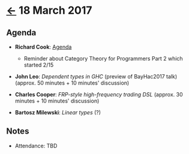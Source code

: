 # [&larr;][index] 18 March 2017

## Agenda

* **Richard Cook**: [Agenda][agenda]
  * Reminder about Category Theory for Programmers Part 2 which started 2/15

* **John Leo**: _Dependent types in GHC_ (preview of BayHac2017 talk) (approx. 50 minutes + 10 minutes' discussion)
* **Charles Cooper**: _FRP-style high-frequency trading DSL_ (approx. 30 minutes + 10 minutes' discussion)

* **Bartosz Milewski**: _Linear types_ (?)

## Notes

* Attendance: TBD

[agenda]: RichardCook_SeaHUGAgenda_20170318.pptx
[index]: ../
